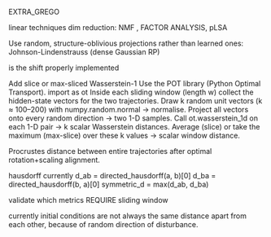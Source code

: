 EXTRA_GREGO

linear techniques dim reduction: NMF , FACTOR ANALYSIS, pLSA

Use random, structure-oblivious projections rather than learned ones:
Johnson-Lindenstrauss (dense Gaussian RP)

is the shift properly implemented


Add  slice or max-sliced Wasserstein-1 
Use the POT library (Python Optimal Transport). import as ot
Inside each sliding window (length w) collect the hidden-state vectors for the two trajectories.
Draw k random unit vectors (k ≈ 100–200) with numpy.random.normal → normalise.
Project all vectors onto every random direction → two 1-D samples.
Call ot.wasserstein_1d on each 1-D pair → k scalar Wasserstein distances.
Average (slice) or take the maximum (max-slice) over these k values → scalar window distance.


Procrustes distance between entire trajectories after optimal rotation+scaling alignment.


hausdorff currently
d_ab = directed_hausdorff(a, b)[0]
d_ba = directed_hausdorff(b, a)[0]
symmetric_d = max(d_ab, d_ba)




validate which metrics REQUIRE sliding window



currently initial conditions are not always the same distance apart from each other, because of random direction of disturbance.